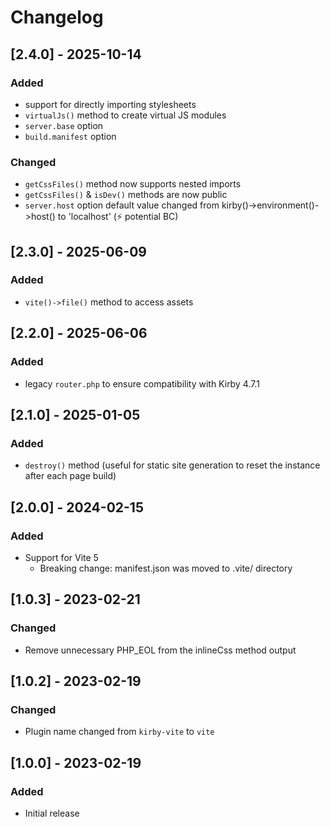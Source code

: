 # Changelog

## [2.4.0] - 2025-10-14
### Added
- support for directly importing stylesheets
- `virtualJs()` method to create virtual JS modules
- `server.base` option
- `build.manifest` option

### Changed
- `getCssFiles()` method now supports nested imports
- `getCssFiles()` & `isDev()` methods are now public
- `server.host` option default value changed from kirby()->environment()->host() to 'localhost' (⚡ potential BC)


## [2.3.0] - 2025-06-09
### Added
- `vite()->file()` method to access assets


## [2.2.0] - 2025-06-06
### Added
- legacy `router.php` to ensure compatibility with Kirby 4.7.1


## [2.1.0] - 2025-01-05
### Added
- `destroy()` method (useful for static site generation to reset the instance after each page build)


## [2.0.0] - 2024-02-15
### Added
- Support for Vite 5
    - Breaking change: manifest.json was moved to .vite/ directory


## [1.0.3] - 2023-02-21
### Changed
- Remove unnecessary PHP_EOL from the inlineCss method output


## [1.0.2] - 2023-02-19
### Changed
- Plugin name changed from `kirby-vite` to `vite`


## [1.0.0] - 2023-02-19
### Added
- Initial release
